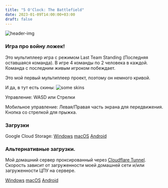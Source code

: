 ```yaml
---
title: "5 O'Clock: The Battlefield"
date: 2023-01-09T14:00:00+03:00
draft: false
---
```


![header-img](/images/5oclock/icon128.png)

### Игра про войну ложек!

Это мультиплеер игра с режимом Last Team Standing (Последняя оставшаяся команда). В игре 4 команды по 2 человека в каждой. Команда с последним живым игроком побеждает.

Это мой первый мультиплеер проект, поэтому он немного кривой.

И да, в тут есть скины: ![some skins](/images/5oclock/skins.png)

Управление:
WASD или Стрелки

Мобильное управление:
Левая/Правая часть экрана для передвижения. Кнопка со стрелкой для прыжка.

### Загрузки
Google Cloud Storage:
[Windows](https://storage.googleapis.com/sage-momentum-140108.appspot.com/5oclock/5oclock.exe)
[macOS](https://storage.googleapis.com/sage-momentum-140108.appspot.com/5oclock/5oclock.zip)
[Android](https://storage.googleapis.com/sage-momentum-140108.appspot.com/5oclock/5oclock.apk)
### Альтернативные загрузки.
Мой домашний сервер проксированный через [Cloudflare Tunnel](https://www.cloudflare.com/products/tunnel/). Скорость зависит от загруженности моей домашней сети и/или загруженности ЦПУ на сервере.

[Windows](https://homedl.sergds.ga/dl/game_releases/5oclock/5oclock.exe)
[macOS](https://homedl.sergds.ga/dl/game_releases/5oclock/5oclock.zip)
[Android](https://homedl.sergds.ga/dl/game_releases/5oclock/5oclock.apk)
